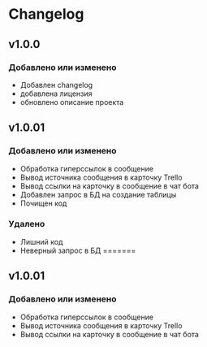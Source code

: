 # Changelog

## v1.0.0

### Добавлено или изменено
- Добавлен changelog
- добавлена лицензия
- обновлено описание проекта


## v1.0.01

### Добавлено или изменено
- Обработка гиперссылок в сообщение
- Вывод источника сообщения в карточку Trello
- Вывод ссылки на карточку в сообщение в чат бота
- Добавлен запрос в БД на создание таблицы
- Почищен код

### Удалено
- Лишний код
- Неверный запрос в БД
=======

## v1.0.01

### Добавлено или изменено
- Обработка гиперссылок в сообщение
- Вывод источника сообщения в карточку Trello
- Вывод ссылки на карточку в сообщение в чат бота
